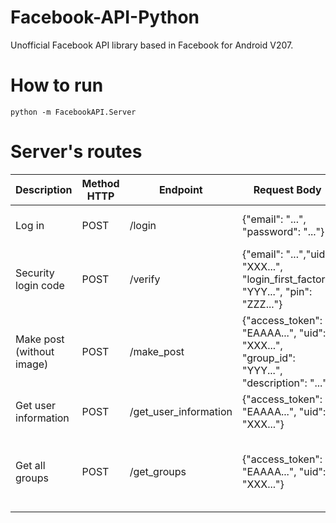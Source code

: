 # Facebook-API-Python

Unofficial Facebook API library based in Facebook for Android V207.

# How to run

```
python -m FacebookAPI.Server
```

# Server's routes

| Description | Method HTTP | Endpoint | Request Body | Response Body | 
|-|-|-|-|-|
| Log in | POST | /login | {"email": "...", "password": "..."} | {"access_token": "EAAAA...", "uid": "XXX..."} |
| Security login code | POST | /verify | {"email": "...","uid": "XXX...", "login_first_factor": "YYY...", "pin": "ZZZ..."} | {"access_token": "EAAAA...", "uid": "XXX..."} | 
| Make post (without image)| POST | /make_post | {"access_token": "EAAAA...", "uid": "XXX...", "group_id": "YYY...", "description": "..."} | {"url": "https://..."} |
| Get user information | POST | /get_user_information | {"access_token": "EAAAA...", "uid": "XXX..."} | {"full_name": "...", "image": "..."} |
| Get all groups | POST | /get_groups | {"access_token": "EAAAA...", "uid": "XXX..."} | {"number_of_groups": X, "groups":[{"name": "...", "id": "...","image_url": "...", "number_of_members": X}, ... ] }|
